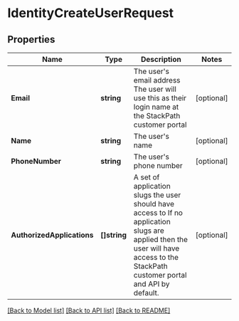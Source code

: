 # IdentityCreateUserRequest

## Properties

Name | Type | Description | Notes
------------ | ------------- | ------------- | -------------
**Email** | **string** | The user&#39;s email address  The user will use this as their login name at the StackPath customer portal | [optional] 
**Name** | **string** | The user&#39;s name | [optional] 
**PhoneNumber** | **string** | The user&#39;s phone number | [optional] 
**AuthorizedApplications** | **[]string** | A set of application slugs the user should have access to  If no application slugs are applied then the user will have access to the StackPath customer portal and API by default. | [optional] 

[[Back to Model list]](../README.md#documentation-for-models) [[Back to API list]](../README.md#documentation-for-api-endpoints) [[Back to README]](../README.md)


